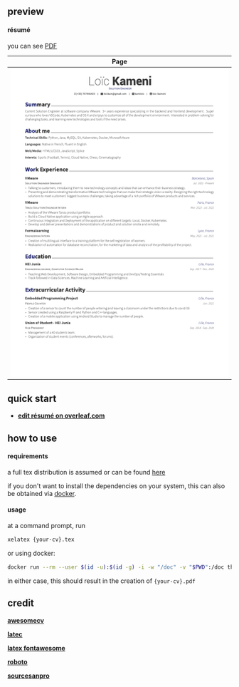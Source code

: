 ## preview

#### résumé

you can see [PDF](https://raw.githubusercontent.com/kamloiic/my-resume/main/examples/resume.pdf)

| Page | 
|:---:|
| [![résumé](https://raw.githubusercontent.com/kamloiic/my-resume/main/examples/resume.png)](https://raw.githubusercontent.com/kamloiic/my-resume/main/examples/resume.pdf)  | 

## quick start

* [**edit résumé on overleaf.com**](https://www.overleaf.com/latex/templates/awesome-cv/tvmzpvdjfqxp)

## how to use

#### requirements

a full tex distribution is assumed or can be found [here](https://tex.stackexchange.com/questions/55437/how-do-i-update-my-tex-distribution) 

if you don't want to install the dependencies on your system, this can also be obtained via [docker](https://docker.com).

#### usage

at a command prompt, run

```bash
xelatex {your-cv}.tex
```

or using docker:

```bash
docker run --rm --user $(id -u):$(id -g) -i -w "/doc" -v "$PWD":/doc thomasweise/texlive make
```

in either case, this should result in the creation of ``{your-cv}.pdf``


## credit

[**awesomecv**](https://github.com/posquit0/Awesome-CV) 

[**latec**](https://www.latex-project.org) 

[**latex fontawesome**](https://github.com/furl/latex-fontawesome) 

[**roboto**](https://github.com/google/roboto) 

[**sourcesanpro**](https://github.com/adobe-fonts/source-sans-pro) 
